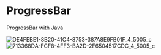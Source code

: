 # ProgressBar
ProgressBar with Java



![DE4FEBE1-8B20-41C4-8753-387A8E9FB01F_4_5005_c](https://user-images.githubusercontent.com/87249316/173661339-d033b37e-234a-4c41-87c9-9972413d3bf2.jpeg)
![713368DA-FCF8-4FF3-BA2D-2F6504517CDC_4_5005_c](https://user-images.githubusercontent.com/87249316/173661346-29cb68bc-a71f-4730-a8ad-93521bf18070.jpeg)
